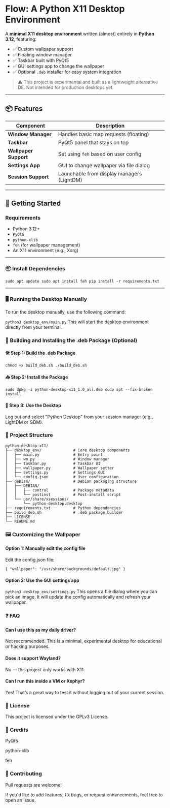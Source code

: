 # Flow: A Python X11 Desktop Environment

A **minimal X11 desktop environment** written (almost) entirely in **Python 3.12**, featuring:

- ✅ Custom wallpaper support  
- ✅ Floating window manager  
- ✅ Taskbar built with PyQt5  
- ✅ GUI settings app to change the wallpaper  
- ✅ Optional `.deb` installer for easy system integration  

> ⚠️ This project is experimental and built as a lightweight alternative DE. Not intended for production desktops yet.

---


## 📦 Features

| Component         | Description                                  |
|------------------|----------------------------------------------|
| **Window Manager**   | Handles basic map requests (floating)        |
| **Taskbar**          | PyQt5 panel that stays on top                |
| **Wallpaper Support**| Set using `feh` based on user config         |
| **Settings App**     | GUI to change wallpaper via file dialog      |
| **Session Support**  | Launchable from display managers (LightDM)   |

---

## 🚀 Getting Started

###  Requirements

- Python 3.12+
- `PyQt5`
- `python-xlib`
- `feh` (for wallpaper management)
- An X11 environment (e.g., Xorg)

---

### 📦 Install Dependencies
`sudo apt update
sudo apt install feh
pip install -r requirements.txt`

---

### 🖥️ Running the Desktop Manually
To run the desktop manually, use the following command:

`python3 desktop_env/main.py`
This will start the desktop environment directly from your terminal.

### 🧱 Building and Installing the .deb Package (Optional)
#### 🛠 Step 1: Build the .deb Package
`chmod +x build_deb.sh
./build_deb.sh`
#### 📥 Step 2: Install the Package
`sudo dpkg -i python-desktop-x11_1.0_all.deb
sudo apt --fix-broken install`
#### 🧪 Step 3: Use the Desktop
Log out and select "Python Desktop" from your session manager (e.g., LightDM or GDM).

### 📁 Project Structure


```text
python-desktop-x11/
├── desktop_env/              # Core desktop components
│   ├── main.py               # Entry point
│   ├── wm.py                 # Window manager
│   ├── taskbar.py            # Taskbar UI
│   ├── wallpaper.py          # Wallpaper setter
│   ├── settings.py           # Settings GUI
│   └── config.json           # User configuration
├── debian/                   # Debian packaging structure
│   ├── DEBIAN/
│   │   ├── control           # Package metadata
│   │   └── postinst          # Post-install script
│   └── usr/share/xsessions/
│       └── python-desktop.desktop
├── requirements.txt          # Python dependencies
├── build_deb.sh              # .deb package builder
├── LICENSE
└── README.md
```

### 🖼 Customizing the Wallpaper
#### Option 1: Manually edit the config file
Edit the config.json file:

`{
  "wallpaper": "/usr/share/backgrounds/default.jpg"
}`
#### Option 2: Use the GUI settings app

`python3 desktop_env/settings.py`
This opens a file dialog where you can pick an image. It will update the config automatically and refresh your wallpaper.

### ❓ FAQ
#### Can I use this as my daily driver?
Not recommended. This is a minimal, experimental desktop for educational or hacking purposes.

#### Does it support Wayland?
No — this project only works with X11.

#### Can I run this inside a VM or Xephyr?
Yes! That’s a great way to test it without logging out of your current session.

### 📃 License
This project is licensed under the GPLv3 License.

### 🙌 Credits
PyQt5

python-xlib

feh

### 🤝 Contributing
Pull requests are welcome!

If you'd like to add features, fix bugs, or request enhancements, feel free to open an issue.
